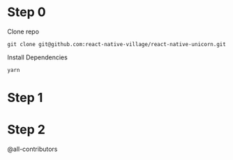 # Step 0

Clone repo

`git clone git@github.com:react-native-village/react-native-unicorn.git`

Install Dependencies

`yarn`

# Step 1



# Step 2

@all-contributors
